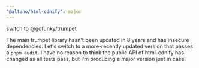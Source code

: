 ```yaml
---
"@altano/html-cdnify": major
---
```


switch to @gofunky/trumpet

The main trumpet library hasn't been updated in 8 years and has insecure dependencies. Let's switch to a more-recently updated version that passes a `pnpm audit`. I have no reason to think the public API of html-cdnify has changed as all tests pass, but I'm producing a major version just in case.
